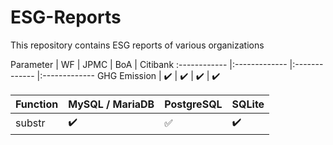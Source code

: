 # ESG-Reports

This repository contains ESG reports of various organizations


Parameter | WF | JPMC | BoA | Citibank 
:------------ |:------------- |:------------- |:------------- 
GHG Emission | :heavy_check_mark: | :heavy_check_mark:  | :heavy_check_mark: | :heavy_check_mark: 



Function | MySQL / MariaDB | PostgreSQL | SQLite
:------------ | :-------------| :-------------| :-------------
substr | :heavy_check_mark: |  :white_check_mark: | :heavy_check_mark:
